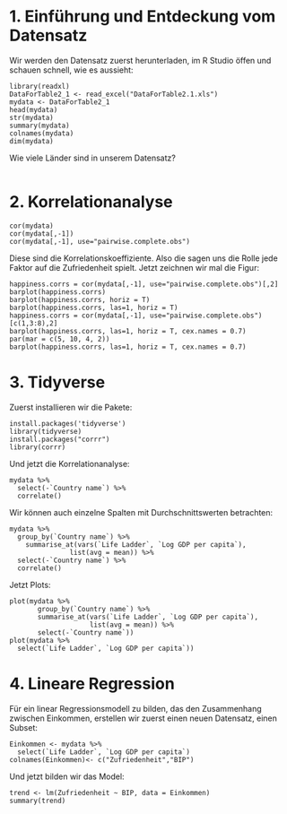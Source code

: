 # 1. Einführung und Entdeckung vom Datensatz

Wir werden den Datensatz zuerst herunterladen, im R Studio öffen und schauen schnell, wie es aussieht: 
```
library(readxl)
DataForTable2_1 <- read_excel("DataForTable2.1.xls")
mydata <- DataForTable2_1
head(mydata)
str(mydata)
summary(mydata)
colnames(mydata)
dim(mydata)
```
Wie viele Länder sind in unserem Datensatz?

```

```

# 2. Korrelationanalyse

```
cor(mydata)
cor(mydata[,-1])
cor(mydata[,-1], use="pairwise.complete.obs")
```
Diese sind die Korrelationskoeffiziente. Also die sagen uns die Rolle jede Faktor auf die Zufriedenheit spielt. Jetzt zeichnen wir mal die Figur:
```
happiness.corrs = cor(mydata[,-1], use="pairwise.complete.obs")[,2]
barplot(happiness.corrs)
barplot(happiness.corrs, horiz = T)
barplot(happiness.corrs, las=1, horiz = T)
happiness.corrs = cor(mydata[,-1], use="pairwise.complete.obs")[c(1,3:8),2]
barplot(happiness.corrs, las=1, horiz = T, cex.names = 0.7)
par(mar = c(5, 10, 4, 2))
barplot(happiness.corrs, las=1, horiz = T, cex.names = 0.7)

```

# 3. Tidyverse

Zuerst installieren wir die Pakete:
```
install.packages('tidyverse')
library(tidyverse)
install.packages("corrr")
library(corrr)
```

Und jetzt die Korrelationanalyse:
```
mydata %>%                                                          
  select(-`Country name`) %>%
  correlate()
```
Wir können auch einzelne Spalten mit Durchschnittswerten betrachten:

```
mydata %>%                                                        
  group_by(`Country name`) %>%                            
    summarise_at(vars(`Life Ladder`, `Log GDP per capita`),       
               list(avg = mean)) %>%  
  select(-`Country name`) %>%
  correlate()
```

Jetzt Plots:

```
plot(mydata %>%                                                        
       group_by(`Country name`) %>%                            
       summarise_at(vars(`Life Ladder`, `Log GDP per capita`),       
                    list(avg = mean)) %>%  
       select(-`Country name`))
plot(mydata %>%                                                          
  select(`Life Ladder`, `Log GDP per capita`))
```

# 4. Lineare Regression

Für ein linear Regressionsmodell zu bilden, das den Zusammenhang zwischen Einkommen, erstellen wir zuerst einen neuen Datensatz, einen Subset:

```
Einkommen <- mydata %>%                                                          
  select(`Life Ladder`, `Log GDP per capita`)
colnames(Einkommen)<- c("Zufriedenheit","BIP")
```

Und jetzt bilden wir das Model:
```
trend <- lm(Zufriedenheit ~ BIP, data = Einkommen)
summary(trend)
```













